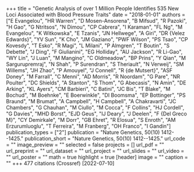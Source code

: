 +++
title = "Genetic Analysis of over 1 Million People Identifies 535 New Loci Associated with Blood Pressure Traits"
date = "2018-01-01"
authors = ["E Evangelou", "HR Warren", "D Mosen-Ansorena", "B Mifsud", "R Pazoki", "H Gao", "G Ntritsos", "N Dimou", "CP Cabrera", "I Karaman", "FL Ng", "M Evangelou", "K Witkowska", "E Tzanis", "JN Hellwege", "A Giri", "DR {Velez Edwards}", "YV Sun", "K Cho", "JM Gaziano", "PWF Wilson", "PS Tsao", "CP Kovesdy", "T Esko", "R Magi", "L Milani", "P Almgren", "T Boutin", "S Debette", "J Ding", "F Giulianini", "EG Holliday", "AU Jackson", "R Li-Gao", "WY Lin", "J Luan", "M Mangino", "C Oldmeadow", "BP Prins", "Y Qian", "M Sargurupremraj", "N Shah", "P Surendran", "S Theriault", "N Verweij", "SM Willems", "JH Zhao", "P Amouyel", "J Connell", "R {de Mutsert}", "ASF Doney", "M Farrall", "C Menni", "AD Morris", "R Noordam", "G Pare", "NR Poulter", "DC Shields", "A Stanton", "S Thom", "G Abecasis", "N Amin", "DE Arking", "KL Ayers", "CM Barbieri", "C Batini", "JC Bis", "T Blake", "M Bochud", "M Boehnke", "E Boerwinkle", "DI Boomsma", "EP Bottinger", "PS Braund", "M Brumat", "A Campbell", "H Campbell", "A Chakravarti", "JC Chambers", "G Chauhan", "M Ciullo", "M Cocca", "F Collins", "HJ Cordell", "G Davies", "MHD Borst", "EJD Geus", "IJ Deary", "J Deelen", "F {Del Greco M}", "CY Demirkale", "M Dorr", "GB Ehret", "R Elosua", "S Enroth", "AM Erzurumluoglu", "T Ferreira", "M Franberg", "OH Franco", "I Gandin"]
publication_types = ["2"]
publication = "Nature Genetics, 50(10) 1412--1425."
publication_short = "Nature Genetics, 50(10) 1412--1425."
url_code = ""
image_preview = ""
selected = false
projects = []
url_pdf = ""
url_preprint = ""
url_dataset = ""
url_project = ""
url_slides = ""
url_video = ""
url_poster = ""
math = true
highlight = true
[header]
image = ""
caption = ""
+++
477 citations (Crossref) [2022-07-10]
